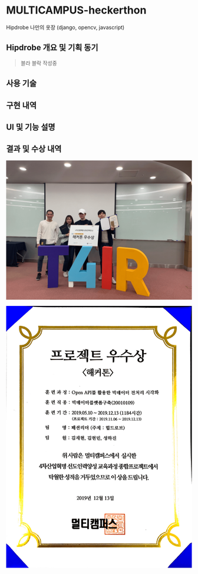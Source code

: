 # MULTICAMPUS-heckerthon

Hipdrobe 나만의 옷장 (django, opencv, javascript)

## Hipdrobe 개요 및 기획 동기

> 블라 블락 작성중

## 사용 기술

## 구현 내역

## UI 및 기능 설명

## 결과 및 수상 내역



![image-20191215110548741](assets/image-20191215105457093.png)





![image-20191215105616027](assets/image-20191215105616027.png)









